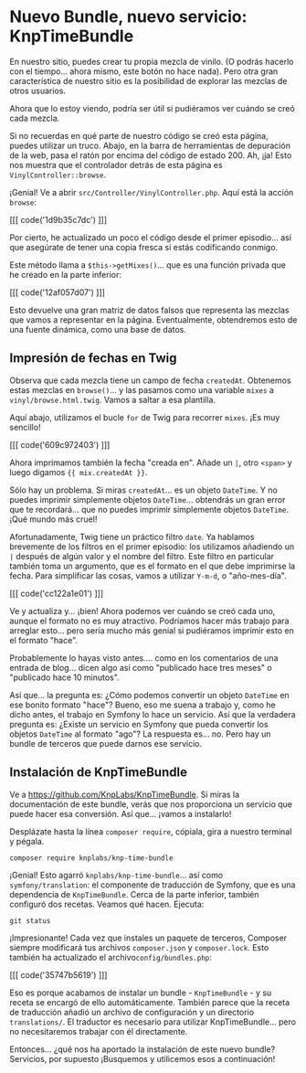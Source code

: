 # Nuevo Bundle, nuevo servicio: KnpTimeBundle

En nuestro sitio, puedes crear tu propia mezcla de vinilo. (O podrás hacerlo con el tiempo... ahora mismo, este botón no hace nada). Pero otra gran característica de nuestro sitio es la posibilidad de explorar las mezclas de otros usuarios.

Ahora que lo estoy viendo, podría ser útil si pudiéramos ver cuándo se creó cada mezcla.

Si no recuerdas en qué parte de nuestro código se creó esta página, puedes utilizar un truco. Abajo, en la barra de herramientas de depuración de la web, pasa el ratón por encima del código de estado 200. Ah, ¡ja! Esto nos muestra que el controlador detrás de esta página es `VinylController::browse`.

¡Genial! Ve a abrir `src/Controller/VinylController.php`. Aquí está la acción `browse`:

[[[ code('1d9b35c7dc') ]]]

Por cierto, he actualizado un poco el código desde el primer episodio... así que asegúrate de tener una copia fresca si estás codificando conmigo.

Este método llama a `$this->getMixes()`... que es una función privada que he creado en la parte inferior:

[[[ code('12af057d07') ]]]

Esto devuelve una gran matriz de datos falsos que representa las mezclas que vamos a representar en la página. Eventualmente, obtendremos esto de una fuente dinámica, como una base de datos.

## Impresión de fechas en Twig

Observa que cada mezcla tiene un campo de fecha `createdAt`. Obtenemos estas mezclas en `browse()`... y las pasamos como una variable `mixes` a `vinyl/browse.html.twig`. Vamos a saltar a esa plantilla.

Aquí abajo, utilizamos el bucle `for` de Twig para recorrer `mixes`. ¡Es muy sencillo!

[[[ code('609c972403') ]]]

Ahora imprimamos también la fecha "creada en". Añade un `|`, otro `<span>` y luego digamos `{{ mix.createdAt }}`.

Sólo hay un problema. Si miras `createdAt`... es un objeto `DateTime`. Y no puedes imprimir simplemente objetos `DateTime`... obtendrás un gran error que te recordará... que no puedes imprimir simplemente objetos `DateTime`. ¡Qué mundo más cruel!

Afortunadamente, Twig tiene un práctico filtro `date`. Ya hablamos brevemente de los filtros en el primer episodio: los utilizamos añadiendo un `|` después de algún valor y el nombre del filtro. Este filtro en particular también toma un argumento, que es el formato en el que debe imprimirse la fecha. Para simplificar las cosas, vamos a utilizar `Y-m-d`, o "año-mes-día".

[[[ code('cc122a1e01') ]]]

Ve y actualiza y... ¡bien! Ahora podemos ver cuándo se creó cada uno, aunque el formato no es muy atractivo. Podríamos hacer más trabajo para arreglar esto... pero sería mucho más genial si pudiéramos imprimir esto en el formato "hace".

Probablemente lo hayas visto antes.... como en los comentarios de una entrada de blog... dicen algo así como "publicado hace tres meses" o "publicado hace 10 minutos".

Así que... la pregunta es: ¿Cómo podemos convertir un objeto `DateTime` en ese bonito formato "hace"? Bueno, eso me suena a trabajo y, como he dicho antes, el trabajo en Symfony lo hace un servicio. Así que la verdadera pregunta es: ¿Existe un servicio en Symfony que pueda convertir los objetos `DateTime` al formato "ago"? La respuesta es... no. Pero hay un bundle de terceros que puede darnos ese servicio.

## Instalación de KnpTimeBundle

Ve a https://github.com/KnpLabs/KnpTimeBundle. Si miras la documentación de este bundle, verás que nos proporciona un servicio que puede hacer esa conversión. Así que... ¡vamos a instalarlo!

Desplázate hasta la línea `composer require`, cópiala, gira a nuestro terminal y pégala.

```terminal-silent
composer require knplabs/knp-time-bundle
```

¡Genial! Esto agarró `knplabs/knp-time-bundle`... así como `symfony/translation`: el componente de traducción de Symfony, que es una dependencia de `KnpTimeBundle`. Cerca de la parte inferior, también configuró dos recetas. Veamos qué hacen. Ejecuta:

```terminal
git status
```

¡Impresionante! Cada vez que instales un paquete de terceros, Composer siempre modificará tus archivos `composer.json` y `composer.lock`. Esto también ha actualizado el archivo`config/bundles.php`:

[[[ code('35747b5619') ]]]

Eso es porque acabamos de instalar un bundle - `KnpTimeBundle` - y su receta se encargó de ello automáticamente. También parece que la receta de traducción añadió un archivo de configuración y un directorio `translations/`. El traductor es necesario para utilizar KnpTimeBundle... pero no necesitaremos trabajar con él directamente.

Entonces... ¿qué nos ha aportado la instalación de este nuevo bundle? Servicios, por supuesto ¡Busquemos y utilicemos esos a continuación!